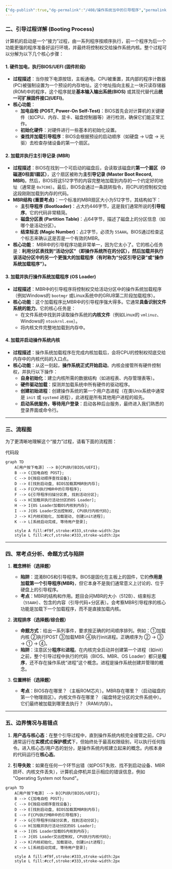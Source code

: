 ```yaml
---
{"dg-publish":true,"dg-permalink":"/408/操作系统当中的引导程序","permalink":"/408/操作系统当中的引导程序/"}
---
```



### 二、引导过程详解 (Booting Process)
计算机的启动是一个“接力”过程，由一系列程序按顺序执行，前一个程序为后一个功能更强的程序准备好运行环境，并最终将控制权交给操作系统内核。整个过程可以分解为以下几个核心步骤：

#### 1. 硬件加电，执行BIOS/UEFI (固件阶段)
- **过程描述**：当你按下电源按钮，主板通电。CPU被重置，其内部的程序计数器(PC)被强制设置为一个预设的内存地址。这个地址指向主板上一块只读存储器(ROM)中的程序，这个程序就是**基本输入输出系统(BIOS)** 或其现代替代品**统一可扩展固件接口(UEFI)**。
- **核心功能**：
    - **加电自检 (POST, Power-On Self-Test)**：BIOS首先会对计算机的关键硬件（如CPU、内存、显卡、磁盘控制器等）进行检测，确保它们能正常工作。
    - **初始化硬件**：对硬件进行一些基本的初始化设置。
    - **查找并加载引导程序**：BIOS会根据预设的启动顺序（如硬盘 -> U盘 -> 光驱）去检查存储设备的第一个扇区。


#### 2. 加载并执行主引导记录 (MBR)
- **过程描述**：BIOS在找到一个可启动的磁盘后，会读取该磁盘的**第一个扇区（0磁道0柱面1扇区）**，这个扇区被称为**主引导记录 (Master Boot Record, MBR)**。然后，BIOS将这512字节的内容完整地加载到内存的一个约定好的地址（通常是 `0x7C00`）。最后，BIOS会通过一条跳转指令，将CPU的控制权交给这段刚刚加载到内存的代码。
- **MBR结构 (重要考点)**：一个标准的MBR扇区大小为512字节，其结构如下：
    - **主引导程序 (Bootloader)**：占大约446字节，这是我们通常所说的**引导程序**。它的代码非常精简。
    - **磁盘分区表 (Partition Table)**：占64字节，描述了磁盘上的分区信息（如哪个是活动分区）。
    - **结束标志 (Magic Number)**：占2字节，必须为 `55AAH`。BIOS通过检查这个标志来确认这是否是一个有效的MBR。
- **核心功能**： MBR中的引导程序功能非常单一，因为它太小了。它的核心任务是：**利用分区表找到“活动分区”（即操作系统所在的分区），然后加载并执行该活动分区中的另一个更强大的加载程序（有时称为“分区引导记录”或“操作系统加载程序”）。**


#### 3. 加载并执行操作系统加载程序 (OS Loader)
- **过程描述**：MBR中的引导程序将控制权交给活动分区中的操作系统加载程序（例如Windows的 `bootmgr` 或Linux系统中的GRUB第二阶段加载程序）。
- **核心功能**：这个加载程序比MBR中的引导程序强大得多。它通常**具备识别文件系统的能力**。它的核心任务是：
    - 在文件系统中找到并读取操作系统的**内核文件**（例如Linux的 `vmlinuz`、Windows的 `ntoskrnl.exe`）。
    - 将内核文件完整地加载到内存中。


#### 4. 加载并启动操作系统内核
- **过程描述**：操作系统加载程序在完成内核加载后，会将CPU的控制权彻底交给内存中的内核代码的入口点。
- **核心功能**：从这一刻起，**操作系统正式开始启动**。内核会接管所有硬件控制权，并执行以下操作：
    - **自身初始化**：建立内核所需的数据结构（如进程表、内存管理表等）。
    - **硬件驱动加载**：探测并加载系统中所有硬件的驱动程序。
    - **创建初始进程**：创建操作系统的第一个用户态进程（在类Unix系统中通常是 `init` 或 `systemd` 进程），此进程是所有其他用户进程的祖先。
    - **启动系统服务，等待用户登录**：启动各种后台服务，最终进入我们熟悉的登录界面或命令行。

---



### 三、流程图
为了更清晰地理解这个“接力”过程，请看下面的流程图：

代码段

```mermaid
graph TD
    A[用户按下电源] --> B{CPU执行BIOS/UEFI};
    B --> C{加电自检 POST};
    C --> D{按启动顺序查找设备};
    D --> E[找到启动盘, BIOS加载其MBR到内存];
    E --> F{CPU执行MBR中的引导程序};
    F --> G{引导程序扫描分区表, 找到活动分区};
    G --> H[加载并执行活动分区的OS Loader];
    H --> I{OS Loader加载OS内核到内存};
    I --> J{OS Loader交出控制权, CPU执行内核代码};
    J --> K[内核初始化, 加载驱动, 创建init进程];
    K --> L[系统启动完成, 等待用户登录];

    style A fill:#f9f,stroke:#333,stroke-width:2px
    style L fill:#ccf,stroke:#333,stroke-width:2px
```

---



### 四、常考点分析、命题方式与陷阱
1. **概念辨析（选择题）**
    
    - **陷阱**：混淆BIOS和引导程序。BIOS是固化在主板上的固件，它的**作用是加载第一个引导程序(MBR)**，但它本身不是我们通常意义上讨论的、位于硬盘上的引导程序。
    - **考点**：MBR的结构和作用。题目会问MBR的大小（512B）、结束标志（`55AAH`）、包含的内容（引导代码+分区表）。会考察MBR引导程序的核心功能是加载下一个加载程序，而不是直接加载内核。
2. **流程排序（选择题/综合题）**
    
    - **命题方式**：给出一系列事件，要求按正确的时间顺序排列。例如：①加载内核 ②执行POST ③加载MBR ④执行init进程。正确顺序为 ② -> ③ -> ① -> ④。
    - **陷阱**：注意区分**程序**和**进程**。在内核完全启动并创建第一个进程（如init）之前，整个引导过程中执行的代码（BIOS、MBR、OS Loader）都只是**程序**，还不存在操作系统“进程”这个概念。进程是操作系统创建并管理的概念。
3. **位置辨析（选择题）**
    
    - **考点**：BIOS存在哪里？（主板ROM芯片）。MBR存在哪里？（启动磁盘的第一个物理扇区）。内核文件存在哪里？（磁盘特定分区的文件系统中）。它们最终被加载到哪里去执行？（RAM/内存）。

---



### 五、边界情况与易错点
1. **用户态与核心态**：在整个引导过程中，直到操作系统内核完全接管之前，CPU通常运行在**实模式**或**保护模式**下，但始终处于最高权限级别，可以执行任何指令。进入核心态/用户态的划分，是操作系统内核建立起来的概念。内核本身的代码运行在**核心态**。

2. **引导失败**：如果在任何一个环节出错（如POST失败、找不到启动设备、MBR损坏、内核文件丢失），计算机会停机并显示相应的错误信息，例如 "Operating System not found"。

```mermaid
graph TD
    A[用户按下电源] --> B{CPU执行BIOS/UEFI};
    B --> C{加电自检 POST};
    C --> D{按启动顺序查找设备};
    D --> E[找到启动盘, BIOS加载其MBR到内存];
    E --> F{CPU执行MBR中的引导程序};
    F --> G{引导程序扫描分区表, 找到活动分区};
    G --> H[加载并执行活动分区的OS Loader];
    H --> I{OS Loader加载OS内核到内存};
    I --> J{OS Loader交出控制权, CPU执行内核代码};
    J --> K[内核初始化, 加载驱动, 创建init进程];
    K --> L[系统启动完成, 等待用户登录];

    style A fill:#f9f,stroke:#333,stroke-width:2px
    style L fill:#ccf,stroke:#333,stroke-width:2px
```
